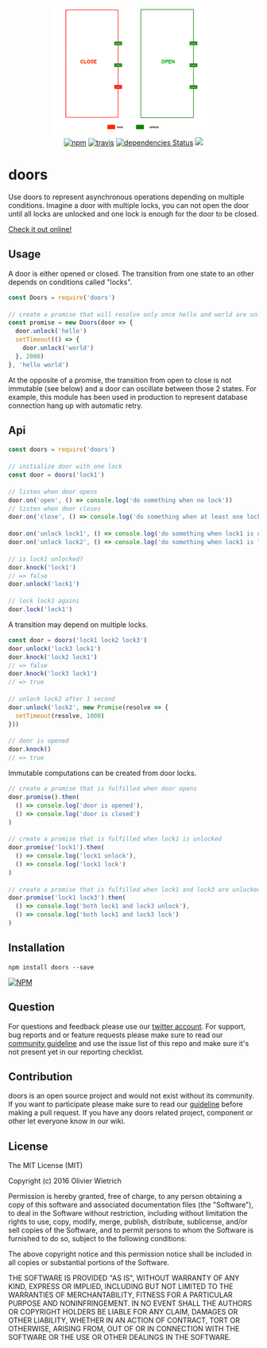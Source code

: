 
<p align="center">
  <img src="https://github.com/bredele/doors/blob/master/doors.png" width="325" height="260" alt="mitt">
  <br>
  <a href="https://www.npmjs.org/package/doors"><img src="https://img.shields.io/npm/v/doors.svg?style=flat" alt="npm"></a>
  <a href="https://travis-ci.org/bredele/doors"><img src="https://travis-ci.org/bredele/doors.svg?branch=master" alt="travis"></a>
  <a href="https://david-dm.org/bredele/doors"><img src="https://david-dm.org/bredele/doors/status.svg" alt="dependencies Status"></a>
  <a href='https://github.com/bredele/contributing-guide/blob/master/guidelines.m'><img src="https://bredele.github.io/contributing-guide/community-pledge.svg"></a>
</p>

# doors

Use doors to represent asynchronous operations depending on multiple conditions. Imagine a door with multiple locks, you can not open the door until all locks are unlocked and one lock is enough for the door to be closed.

[Check it out online!](http://bredele.github.io/doors)

## Usage

A door is either opened or closed. The transition from one state to an other depends on conditions called "locks".

```js
const Doors = require('doors')

// create a promise that will resolve only once hello and world are unlocked
const promise = new Doors(door => {
  door.unlock('hello')
  setTimeout(() => {
    door.unlock('world')
  }, 2000)
}, 'hello world')
```

At the opposite of a promise, the transition from open to close is not immutable (see below) and a door can oscillate between those 2 states. For example, this module has been used in production to represent database connection hang up with automatic retry.

## Api

```js
const doors = require('doors')

// initialize door with one lock
const door = doors('lock1')

// listen when door opens
door.on('open', () => console.log('do something when no lock'))
// listen when door closes
door.on('close', () => console.log('do something when at least one lock'))

door.on('unlock lock1', () => console.log('do something when lock1 is unlocked'))
door.on('unlock lock2', () => console.log('do something when lock1 is locked'))

// is lock1 unlocked?
door.knock('lock1')
// => false
door.unlock('lock1')

// lock lock1 againi
door.lock('lock1')

```

A transition may depend on multiple locks.

```js
const door = doors('lock1 lock2 lock3')
door.unlock('lock3 lock1')
door.knock('lock2 lock1')
// => false
door.knock('lock3 lock1')
// => true

// unlock lock2 after 1 second
door.unlock('lock2', new Promise(resolve => {
  setTimeout(resolve, 1000)
}))

// door is opened
door.knock()
// => true
```

Immutable computations can be created from door locks.

```js
// create a promise that is fulfilled when door opens
door.promise().then(
  () => console.log('door is opened'),
  () => console.log('door is closed')
)

// create a promise that is fulfilled when lock1 is unlocked
door.promise('lock1').then(
  () => console.log('lock1 unlock'),
  () => console.log('lock1 lock')
)

// create a promise that is fulfilled when lock1 and lock3 are unlocked
door.promise('lock1 lock3').then(
  () => console.log('both lock1 and lock3 unlock'),
  () => console.log('both lock1 and lock3 lock')
)
```


## Installation

```shell
npm install doors --save
```

[![NPM](https://nodei.co/npm/doors.png)](https://nodei.co/npm/doors/)


## Question

For questions and feedback please use our [twitter account](https://twitter.com/bredeleca). For support, bug reports and or feature requests please make sure to read our
<a href="https://github.com/bredele/contributing-guide/blob/master/guidelines.md" target="_blank">community guideline</a> and use the issue list of this repo and make sure it's not present yet in our reporting checklist.

## Contribution

doors is an open source project and would not exist without its community. If you want to participate please make sure to read our <a href="https://github.com/bredele/contributing-guide/blob/master/guidelines.md" target="_blank">guideline</a> before making a pull request. If you have any doors related project, component or other let everyone know in our wiki.

## License

The MIT License (MIT)

Copyright (c) 2016 Olivier Wietrich

Permission is hereby granted, free of charge, to any person obtaining a copy
of this software and associated documentation files (the "Software"), to deal
in the Software without restriction, including without limitation the rights
to use, copy, modify, merge, publish, distribute, sublicense, and/or sell
copies of the Software, and to permit persons to whom the Software is
furnished to do so, subject to the following conditions:

The above copyright notice and this permission notice shall be included in all
copies or substantial portions of the Software.

THE SOFTWARE IS PROVIDED "AS IS", WITHOUT WARRANTY OF ANY KIND, EXPRESS OR
IMPLIED, INCLUDING BUT NOT LIMITED TO THE WARRANTIES OF MERCHANTABILITY,
FITNESS FOR A PARTICULAR PURPOSE AND NONINFRINGEMENT. IN NO EVENT SHALL THE
AUTHORS OR COPYRIGHT HOLDERS BE LIABLE FOR ANY CLAIM, DAMAGES OR OTHER
LIABILITY, WHETHER IN AN ACTION OF CONTRACT, TORT OR OTHERWISE, ARISING FROM,
OUT OF OR IN CONNECTION WITH THE SOFTWARE OR THE USE OR OTHER DEALINGS IN THE
SOFTWARE.
